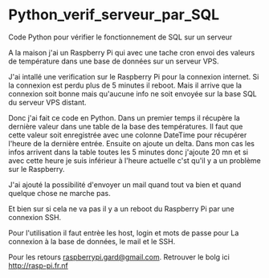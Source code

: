 # Python_verif_serveur_par_SQL
Code Python pour vérifier le fonctionnement de SQL sur un serveur

A la maison j'ai un Raspberry Pi qui avec une tache cron envoi des valeurs de température dans une base de données sur un serveur VPS.

J'ai intallé une verification sur le Raspberry Pi pour la connexion internet. Si la connexion est perdu plus de 5 minutes il reboot.
Mais il arrive que la connexion soit bonne mais qu'aucune info ne soit envoyée sur la base SQL du serveur VPS distant.

Donc j'ai fait ce code en Python.
Dans un premier temps il récupère la dernière valeur dans une table de la base des températures. Il faut que cette valeur soit enregistrée avec une colonne DateTime pour récupérer l'heure de la dernière entrée.
Ensuite on ajoute un delta. Dans mon cas les infos arrivent dans la table toutes les 5 minutes donc j'ajoute 20 mn et si avec cette heure je suis inférieur à l'heure actuelle c'st qu'il y a un problème sur le Raspberry.

J'ai ajouté la possibilité d'envoyer un mail quand tout va bien et quand quelque chose ne marche pas.

Et bien sur si cela ne va pas il y a un reboot du Raspberry Pi par une connexion SSH.

Pour l'utilisation il faut entrèe les host, login et mots de passe pour La connexion à la base de données, le mail et le SSH.

Pour les retours raspberrypi.gard@gmail.com.
Retrouver le bolg ici http://rasp-pi.fr.nf


